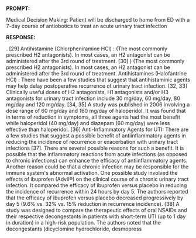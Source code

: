 **PROMPT:**

Medical Decision Making: Patient will be discharged to home from ED with a 7-day course of antiobotics to treat an acute urinary tract infection

**RESPONSE:**

 . [29]  Antihistamine (Chlorpheniramine HCl) : (The most commonly prescribed H2 antagonists). In most cases, an H2 antagonist can be administered after the 3rd round of treatment. [30]  ) (The most commonly prescribed H2 antagonists). In most cases, an H2 antagonist can be administered after the 3rd round of treatment. Antihistamines (Halofantrine HCl) : There have been a few studies that suggest that antihistaminic agents may help delay postoperative recurrence of urinary tract infection. [32, 33]  Clinically useful doses of H2 antagonists, H1 antagonists and/or H3 antagonists for urinary tract infection include 30 mg/day, 60 mg/day, 80 mg/day and 120 mg/day. [34, 35] A study was published in 2006 involving a dose range of 60 mg/day and 160 mg/day of haloperidol. It was found that in terms of reduction in symptoms, all three agents had the most benefit while haloperidol (40 mg/day) and diazepam (60 mg/day) were less effective than haloperidol. [36]  Anti-Inflammatory Agents for UTI: There are a few studies that suggest a possible benefit of antiinflammatory agents in reducing the incidence of recurrence or exacerbation with urinary tract infections [37]. There are several possible reasons for such a benefit. It is possible that the inflammatory reactions from acute infections (as opposed to chronic infections) can enhance the efficacy of antiinflammatory agents. Another reason could be that a chronic infection may be responsible for the immune system's abnormal activation.  One possible study involved the effects of ibuprofen (Advil®) on the clinical course of a chronic urinary tract infection. It compared the efficacy of ibuprofen versus placebo in reducing the incidence of recurrence within 24 hours by day 5. The authors reported that the efficacy of ibuprofen versus placebo decreased progressively by day 5 (9.6% vs. 32% vs. 15% reduction in recurrence incidence). [38]  A study was designed to compare the therapeutic effects of oral NSAIDs and their respective decongestants in patients with short-term UTI (up to 1 day in duration) in a high-risk population. The authors noted that the decongestants (dicyclomine hydrochloride, desmopress